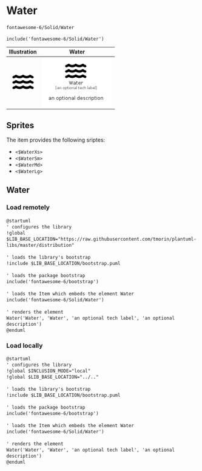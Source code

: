 # Water


```text
fontawesome-6/Solid/Water
```

```text
include('fontawesome-6/Solid/Water')
```



| Illustration | Water |
| :---: | :---: |
| ![illustration for Illustration](../../fontawesome-6/Solid/Water.png) | ![illustration for Water](../../fontawesome-6/Solid/Water.Local.png) |



## Sprites
The item provides the following sriptes:

- `<$WaterXs>`
- `<$WaterSm>`
- `<$WaterMd>`
- `<$WaterLg>`





## Water

### Load remotely
```plantuml
@startuml
' configures the library
!global $LIB_BASE_LOCATION="https://raw.githubusercontent.com/tmorin/plantuml-libs/master/distribution"

' loads the library's bootstrap
!include $LIB_BASE_LOCATION/bootstrap.puml

' loads the package bootstrap
include('fontawesome-6/bootstrap')

' loads the Item which embeds the element Water
include('fontawesome-6/Solid/Water')

' renders the element
Water('Water', 'Water', 'an optional tech label', 'an optional description')
@enduml
```

### Load locally
```plantuml
@startuml
' configures the library
!global $INCLUSION_MODE="local"
!global $LIB_BASE_LOCATION="../.."

' loads the library's bootstrap
!include $LIB_BASE_LOCATION/bootstrap.puml

' loads the package bootstrap
include('fontawesome-6/bootstrap')

' loads the Item which embeds the element Water
include('fontawesome-6/Solid/Water')

' renders the element
Water('Water', 'Water', 'an optional tech label', 'an optional description')
@enduml
```


